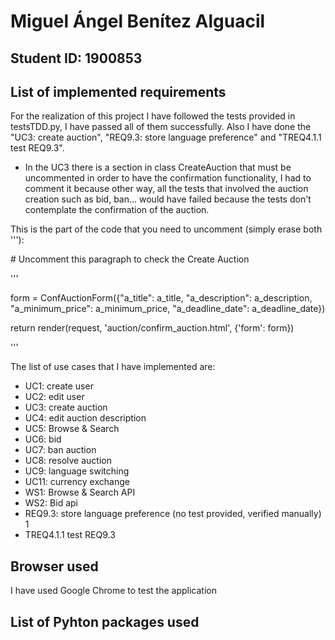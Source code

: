 # Miguel Ángel Benítez Alguacil
## Student ID: 1900853


## List of implemented requirements
For the realization of this project I have followed the tests provided in testsTDD.py, I have passed all of them successfully.
Also I have done the "UC3: create auction", "REQ9.3: store language preference" and "TREQ4.1.1 test REQ9.3".
- In the UC3 there is a section in class CreateAuction that must be uncommented in order to have the confirmation functionality, I had to comment it because other way, all the tests that involved the auction creation such as bid, ban... would have failed because the tests don't contemplate the confirmation of the auction.

This is the part of the code that you need to uncomment (simply erase both '''):

\# Uncomment this paragraph to check the Create Auction

'''

form = ConfAuctionForm({"a_title": a_title, "a_description": a_description, "a_minimum_price": a_minimum_price, "a_deadline_date": a_deadline_date})

return render(request, 'auction/confirm_auction.html', {'form': form})

'''


The list of use cases that I have implemented are:
- UC1: create user
- UC2: edit user
- UC3: create auction
- UC4: edit auction description
- UC5: Browse & Search
- UC6: bid
- UC7: ban auction
- UC8: resolve auction
- UC9: language switching
- UC11: currency exchange
- WS1: Browse & Search API
- WS2: Bid api
- REQ9.3: store language preference (no test provided, verified manually) 1
- TREQ4.1.1 test REQ9.3


## Browser used
I have used Google Chrome to test the application


## List of Pyhton packages used

